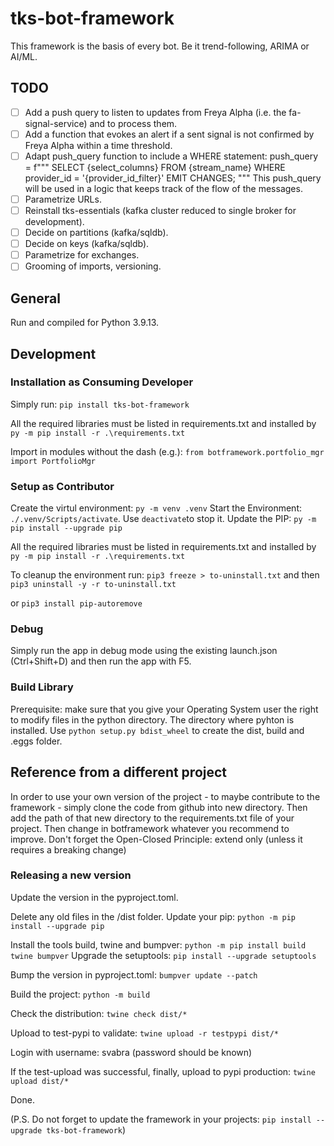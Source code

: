# tks-bot-framework
This framework is the basis of every bot. Be it trend-following, ARIMA or AI/ML.

## TODO 
- [ ] Add a push query to listen to updates from Freya Alpha (i.e. the fa-signal-service) and to process them.
- [ ] Add a function that evokes an alert if a sent signal is not confirmed by Freya Alpha within a time threshold.
- [ ] Adapt push_query function to include a WHERE statement:
    push_query = f"""
    SELECT {select_columns} FROM {stream_name}
    WHERE provider_id = '{provider_id_filter}'
    EMIT CHANGES;
    """
    This push_query will be used in a logic that keeps track of the flow of the messages.
- [ ] Parametrize URLs.
- [ ] Reinstall tks-essentials (kafka cluster reduced to single broker for development).
- [ ] Decide on partitions (kafka/sqldb).
- [ ] Decide on keys (kafka/sqldb).
- [ ] Parametrize for exchanges.
- [ ] Grooming of imports, versioning.

## General
Run and compiled for Python 3.9.13.

## Development

### Installation as Consuming Developer

Simply run: `pip install tks-bot-framework`

All the required libraries must be listed in requirements.txt and installed by  `py -m pip install -r .\requirements.txt`

Import in modules without the dash (e.g.): `from botframework.portfolio_mgr import PortfolioMgr`

### Setup as Contributor
Create the virtul environment: `py -m venv .venv`
Start the Environment: `./.venv/Scripts/activate`. Use `deactivate`to stop it.
Update the PIP: `py -m pip install --upgrade pip`

All the required libraries must be listed in requirements.txt and installed by  `py -m pip install -r .\requirements.txt`

To cleanup the environment run:
`pip3 freeze > to-uninstall.txt` and then
`pip3 uninstall -y -r to-uninstall.txt`

or `pip3 install pip-autoremove`

### Debug
Simply run the app in debug mode using the existing launch.json (Ctrl+Shift+D) and then run the app with F5.

### Build Library
Prerequisite: make sure that you give your Operating System user the right to modify files in the python directory. The directory where pyhton is installed.
Use `python setup.py bdist_wheel` to create the dist, build and .eggs folder.

## Reference from a different project
In order to use your own version of the project - to maybe contribute to the framework - simply clone the code from github into new directory. Then add the path of that new directory to the requirements.txt file of your project. Then change in botframework whatever you recommend to improve. Don't forget the Open-Closed Principle: extend only (unless it requires a breaking change)

### Releasing a new version

Update the version in the pyproject.toml.

Delete any old files in the /dist folder.
Update your pip: `python -m pip install --upgrade pip`

Install the tools build, twine and bumpver: `python -m pip install build twine bumpver`
Upgrade the setuptools: `pip install --upgrade setuptools`

Bump the version in pyproject.toml: `bumpver update --patch`

Build the project: `python -m build`

Check the distribution: `twine check dist/*`

Upload to test-pypi to validate: `twine upload -r testpypi dist/*`

Login with username: svabra (password should be known)

If the test-upload was successful, finally, upload to pypi production: `twine upload dist/*`

Done.

(P.S. Do not forget to update the framework in your projects: `pip install --upgrade tks-bot-framework`)